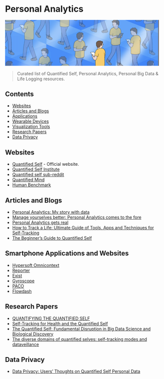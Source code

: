# Personal Analytics

![](Images/file%20spaces.png)

> Curated list of Quantified Self, Personal Analytics, Personal Big Data & Life Logging resources.

## Contents

- [Websites](#Websites)
- [Articles and Blogs](#articles-and-blogs)
- [Applications](#smartphone-applications-and-websites)
- [Wearable Devices](#devices-and-wearables)
- [Visualization Tools](#visualization-tools)
- [Research Papers](#research-papers)
- [Data Privacy](#data-privacy)

## Websites

- [Quantified Self](http://quantifiedself.com/) - Official website.
- [Quantified Self Institute](https://qsinstitute.com/)
- [Quantified self sub-reddit](https://www.reddit.com/r/QuantifiedSelf/)
- [Quantified Mind](http://www.quantified-mind.com/about)
- [Human Benchmark](https://www.humanbenchmark.com)

## Articles and Blogs

- [Personal Analytics: My story with data](https://medium.com/@shashwatpradhan/personal-analytics-my-story-with-data-609b3469ca02)
- [Manage yourselves better: Personal Analytics comes to the fore](https://www.linkedin.com/pulse/manage-yourselves-better-personal-analytics-comes-fore-chhavi-saluja/)
- [Personal Analytics gets real](https://www.wired.com/insights/2013/11/love-life-and-r-personal-analytics-gets-real/)
- [How to Track a Life: Ultimate Guide of Tools, Apps and Techniques for Self-Tracking](http://www.markwk.com/tracking-tools.html)
- [The Beginner’s Guide to Quantified Self](https://technori.com/2018/08/4281-the-beginners-guide-to-quantified-self-plus-a-list-of-the-best-personal-data-tools-out-there/markmoschel/)

##  Smartphone Applications and Websites

- [Hypersoft Omnicontext](https://hypersoft.com/personal_analytics.htm)
- [Reporter](http://reporter-app.com/)
- [Exist](https://exist.io/)
- [Gyroscope](https://gyrosco.pe/)
- [PACO](https://pacoapp.com/)
- [Flowdash](https://flowdash.co/app/about)


## Research Papers
- [QUANTIFYING THE QUANTIFIED SELF](https://pdfs.semanticscholar.org/7ccb/e2e99078317a8657a2d362cdeb755b323cf4.pdf)
- [Self-Tracking for Health and the Quantified Self](https://link.springer.com/article/10.1007/s13347-016-0215-5)
- [The Quantified Self: Fundamental Disruption in Big Data Science and Biological Discovery](https://www.liebertpub.com/doi/full/10.1089/big.2012.0002)
- [The diverse domains of quantified selves: self-tracking modes and dataveillance](https://www.tandfonline.com/doi/abs/10.1080/03085147.2016.1143726)


## Data Privacy
- [Data Privacy: Users’ Thoughts on Quantified Self Personal Data](http://oro.open.ac.uk/51558/)
